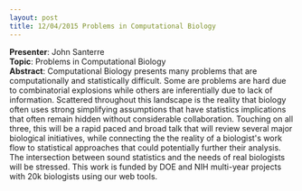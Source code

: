 ```yaml
---
layout: post
title: 12/04/2015 Problems in Computational Biology  
---
```

**Presenter**: John Santerre  
**Topic**: Problems in Computational Biology  
**Abstract**: Computational Biology presents many problems that are computationally and statistically difficult.  Some are problems are hard due to combinatorial explosions while others are inferentially due to lack of information.  Scattered throughout this landscape is the reality that biology often uses strong simplifying assumptions that have statistics implications that often remain hidden without considerable collaboration. Touching on all three, this will be a rapid paced and broad talk that will review several major biological initiatives,  while connecting the the reality of a biologist's work flow to statistical approaches that could potentially further their analysis.  The intersection between sound statistics and the needs of real biologists will be stressed.  This work is funded by DOE and NIH multi-year projects with 20k biologists using our web tools.   

